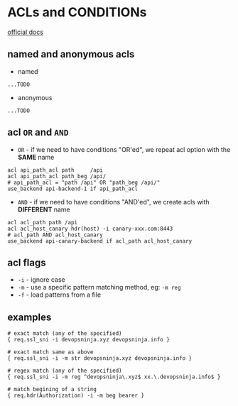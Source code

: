 # ACLs and CONDITIONs

[official docs](http://docs.haproxy.org/2.6/configuration.html#7.1)

## named and anonymous acls
- named
```
...TODO
```
- anonymous
```
...TODO
```

## acl `OR` and `AND`

- `OR` - if we need to have conditions "OR'ed", we repeat acl option with the
         **SAME** name
```
acl api_path_acl path     /api
acl api_path_acl path_beg /api/
# api_path_acl = "path /api" OR "path_beg /api/"
use_backend api-backend-1 if api_path_acl
```
- `AND` - if we need to have conditions "AND'ed", we create acls with
          **DIFFERENT** name
```
acl acl_path path /api
acl acl_host_canary hdr(host) -i canary-xxx.com:8443
# acl_path AND acl_host_canary
use_backend api-canary-backend if acl_path acl_host_canary
```

## acl flags
- `-i` - ignore case
- `-m` - use a specific pattern matching method, eg: `-m reg`
- `-f` - load patterns from a file

## examples
```
# exact match (any of the specified)
{ req.ssl_sni -i devopsninja.xyz devopsninja.info }

# exact match same as above
{ req.ssl_sni -i -m str devopsninja.xyz devopsninja.info }

# regex match (any of the specified)
{ req.ssl_sni -i -m reg ^devopsninja\.xyz$ xx.\.devopsninja.info$ }

# match begining of a string
{ req.hdr(Authorization) -i -m beg bearer }
```
